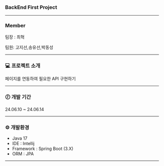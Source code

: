 ### BackEnd First Project 

---

### Member 

팀장 : 최혁

팀원: 고지선,송유선,박동성 

---

### ‍💻 프로젝트 소개

페이지를 연동하여 필요한 API 구현하기


---

### 🕖 개발 기간
24.06.10 ~ 24.06.14

---

### ⚙️ 개발환경 

* Java 17
* IDE : Intellij
* Framework : Spring Boot (3.X)
* ORM : JPA

---

